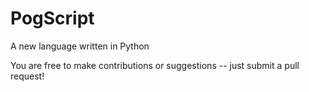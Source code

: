 # PogScript
A new language written in Python


You are free to make contributions or suggestions -- just submit a pull request!
